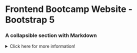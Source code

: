 # Frontend Bootcamp Website - Bootstrap 5

### A collapsible section with Markdown
<details>
  <summary>Click here for more information!</summary>

  More information here.
</details>
